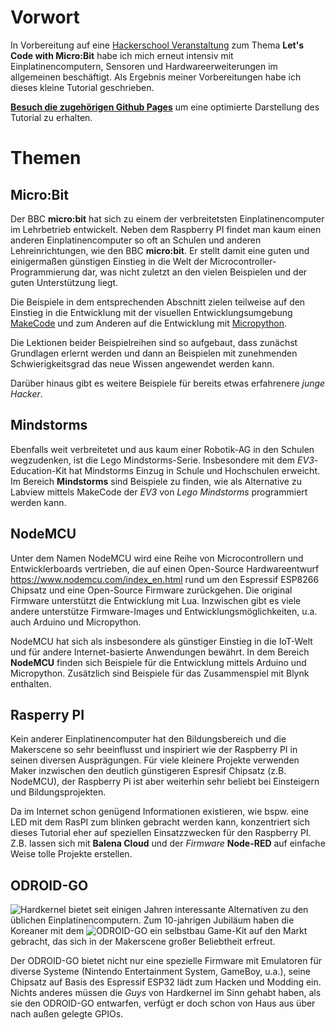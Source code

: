 # Vorwort

In Vorbereitung auf eine [Hackerschool Veranstaltung](https://www.hacker-school.de) zum Thema __Let's Code with Micro:Bit__ habe ich mich erneut intensiv mit Einplatinencomputern, Sensoren und Hardwareerweiterungen im allgemeinen beschäftigt. Als Ergebnis meiner Vorbereitungen habe ich dieses kleine Tutorial geschrieben.  

__[Besuch die zugehörigen Github Pages](https://thankthemaker.github.io/hackerschool)__ um eine optimierte Darstellung des Tutorial zu erhalten.

# Themen

## Micro:Bit
Der BBC __micro:bit__ hat sich zu einem der verbreitetsten Einplatinencomputer im Lehrbetrieb entwickelt. Neben dem Raspberry PI findet man kaum einen anderen Einplatinencomputer so oft an Schulen und anderen Lehreinrichtungen, wie den BBC __micro:bit__. Er stellt damit eine guten und einigermaßen günstigen Einstieg in die Welt der Microcontroller-Programmierung dar, was nicht zuletzt an den vielen Beispielen und der guten Unterstützung liegt.

Die Beispiele in dem entsprechenden Abschnitt zielen teilweise auf den Einstieg in die Entwicklung mit der visuellen Entwicklungsumgebung [MakeCode](https://www.microsoft.com/en-us/makecode "MakeCode") und zum Anderen auf die Entwicklung mit [Micropython](http://micropython.org "Micropython").

Die Lektionen beider Beispielreihen sind so aufgebaut, dass zunächst Grundlagen erlernt werden und dann an Beispielen mit zunehmenden Schwierigkeitsgrad das neue Wissen angewendet werden kann.

Darüber hinaus gibt es weitere Beispiele für bereits etwas erfahrenere _junge Hacker_. 

## Mindstorms 

Ebenfalls weit verbreitetet und aus kaum einer Robotik-AG in den Schulen wegzudenken, ist die Lego Mindstorms-Serie. Insbesondere mit dem _EV3_-Education-Kit hat Mindstorms Einzug in Schule und Hochschulen erweicht. Im Bereich __Mindstorms__ sind Beispiele zu finden, wie als Alternative zu Labview mittels MakeCode der _EV3_ von _Lego Mindstorms_ programmiert werden kann.

## NodeMCU

Unter dem Namen NodeMCU wird eine Reihe von Microcontrollern und Entwicklerboards vertrieben, die auf einen Open-Source Hardwareentwurf https://www.nodemcu.com/index_en.html rund um den Espressif ESP8266 Chipsatz und eine Open-Source Firmware zurückgehen. Die original Firmware unterstützt die Entwicklung mit Lua. Inzwischen gibt es viele andere unterstütze Firmware-Images und Entwicklungsmöglichkeiten, u.a. auch Arduino und Micropython.

NodeMCU hat sich als insbesondere als günstiger Einstieg in die IoT-Welt und für andere Internet-basierte Anwendungen bewährt. In dem Bereich __NodeMCU__ finden sich Beispiele für die Entwicklung mittels Arduino und Micropython. Zusätzlich sind Beispiele für das Zusammenspiel mit Blynk enthalten.

## Rasperry PI

Kein anderer Einplatinencomputer hat den Bildungsbereich und die Makerscene so sehr beeinflusst und inspiriert wie der Raspberry PI in seinen diversen Ausprägungen. Für viele kleinere Projekte verwenden Maker inzwischen den deutlich günstigeren Espresif Chipsatz (z.B. NodeMCU), der Raspberry Pi ist aber weiterhin sehr beliebt bei Einsteigern und Bildungsprojekten.

Da im Internet schon genügend Informationen existieren, wie bspw. eine LED mit dem RasPI zum blinken gebracht werden kann, konzentriert sich dieses Tutorial eher auf speziellen Einsatzzwecken für den Raspberry PI. Z.B. lassen sich mit __Balena Cloud__ und der _Firmware_ __Node-RED__ auf einfache Weise tolle Projekte erstellen.

## ODROID-GO

![Hardkernel](https://www.hardkernel.com) bietet seit einigen Jahren interessante Alternativen zu den üblichen Einplatinencomputern. Zum 10-jahrigen Jubiläum haben die Koreaner mit dem ![ODROID-GO](https://www.hardkernel.com/shop/odroid-go/) ein selbstbau Game-Kit auf den Markt gebracht, das sich in der Makerscene großer Beliebtheit erfreut.

Der ODROID-GO bietet nicht nur eine spezielle Firmware mit Emulatoren für diverse Systeme (Nintendo Entertainment System, GameBoy, u.a.), seine Chipsatz auf Basis des Espressif ESP32 lädt zum Hacken und Modding ein. Nichts anderes müssen die _Guys_ von Hardkernel im Sinn gehabt haben, als sie den ODROID-GO entwarfen, verfügt er doch schon von Haus aus über nach außen gelegte GPIOs.
